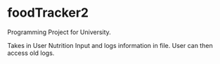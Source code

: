 # foodTracker2

Programming Project for University.

Takes in User Nutrition Input and logs information in file.
User can then access old logs.
